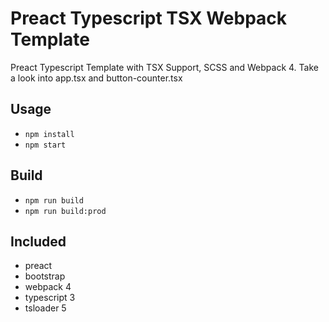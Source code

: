 # Preact Typescript TSX Webpack Template

Preact Typescript Template with TSX Support, SCSS and Webpack 4.
Take a look into app.tsx and button-counter.tsx 

## Usage
* `npm install`
* `npm start`

## Build
* `npm run build`
* `npm run build:prod`

## Included
- preact
- bootstrap
- webpack 4
- typescript 3
- tsloader 5
